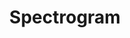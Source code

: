 ---
title: "Spectrogram"

categories: ['']

tags: ['Spectrogram']

arwords: 'الصورة الطيفية'

arexps: []

enwords: ['Spectrogram']

enexps: []

arlexicons: 'ص'

enlexicons: 'S'

authors: ['Ruqayya Roshdy']

translators: ['']

citations: 'مقدمة في حوسبة اللغة العربية'

sources: 'مركز الملك عبدالله بن عبدالعزيز الدولي لخدمة اللغة العربية'

slug: ""
---